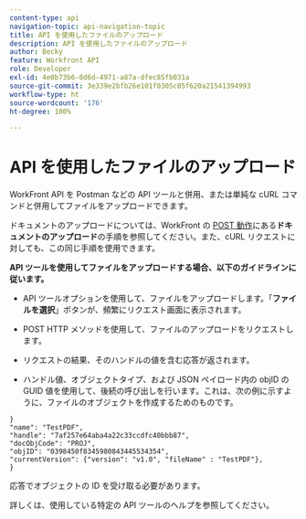 ```yaml
---
content-type: api
navigation-topic: api-navigation-topic
title: API を使用したファイルのアップロード
description: API を使用したファイルのアップロード
author: Becky
feature: Workfront API
role: Developer
exl-id: 4e0b73b6-0d6d-4971-a87a-dfec85fb031a
source-git-commit: 3e339e2bfb26e101f0305c05f620a21541394993
workflow-type: ht
source-wordcount: '176'
ht-degree: 100%

---
```


# API を使用したファイルのアップロード

WorkFront API を Postman などの API ツールと併用、または単純な cURL コマンドと併用してファイルをアップロードできます。

ドキュメントのアップロードについては、WorkFront の [POST 動作](/help/quicksilver/wf-api/general/api-basics.md#post-behavior)にある&#x200B;**ドキュメントのアップロード**&#x200B;の手順を参照してください。また、cURL リクエストに対しても、この同じ手順を使用できます。

**API ツールを使用してファイルをアップロードする場合、以下のガイドラインに従います。**

* API ツールオプションを使用して、ファイルをアップロードします。「**ファイルを選択**」ボタンが、頻繁にリクエスト画面に表示されます。

* POST HTTP メソッドを使用して、ファイルのアップロードをリクエストします。

* リクエストの結果、そのハンドルの値を含む応答が返されます。

* ハンドル値、オブジェクトタイプ、および JSON ペイロード内の objID の GUID 値を使用して、後続の呼び出しを行います。これは、次の例に示すように、ファイルのオブジェクトを作成するためのものです。

```
}
"name": "TestPDF",
"handle": "7af257e64aba4a22c33ccdfc40bbb87",
"docObjCode": "PROJ",
"objID": "0398450f8345980843445534354",
"currentVersion": {"version": "v1.0", "fileName" : "TestPDF"},
}
```

応答でオブジェクトの ID を受け取る必要があります。

詳しくは、使用している特定の API ツールのヘルプを参照してください。

